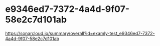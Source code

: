 # e9346ed7-7372-4a4d-9f07-58e2c7d101ab
https://sonarcloud.io/summary/overall?id=examly-test_e9346ed7-7372-4a4d-9f07-58e2c7d101ab
